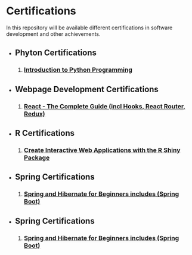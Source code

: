<div>
  <h1> Certifications </h1>

  <p> In this repository will be available different certifications in software development and other achievements. </p>
</div>
<div>
  <ul>
    <li>
      <h2> Phyton Certifications </h2>
      <ol>
        <li><h3><a href="Udemy Certifications/Introduction to Python Programming.pdf"> Introduction to Python Programming </a></h3></li>
      </ol>
    </li>
    <li>
      <h2> Webpage Development Certifications </h2>
      <ol>
        <li><h3><a href="Udemy Certifications/React - The Complete Guide (incl Hooks, React Router, Redux).pdf"> React - The Complete Guide (incl Hooks, React Router, Redux) </a></h3></li>
      </ol>
    </li>
    <li>
      <h2> R Certifications </h2>
      <ol>
        <li><h3><a href="Udemy Certifications/Create Interactive Web Applications with the R Shiny Package - Certification.pdf"> Create Interactive Web Applications with the R Shiny Package </a></h3></li>
      </ol>
    </li>
    <li>
      <h2> Spring Certifications </h2>
      <ol>
        <li><h3><a href="#"> Spring and Hibernate for Beginners includes (Spring Boot) </a></h3></li>
      </ol>
    </li>
    <li>
      <h2> Spring Certifications </h2>
      <ol>
        <li><h3><a href="#"> Spring and Hibernate for Beginners includes (Spring Boot) </a></h3></li>
      </ol>
    </li>
  </ul>
</div>


